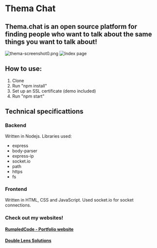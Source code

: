 # Thema Chat
## Thema.chat is an open source platform for finding people who want to talk about the same things you want to talk about!
![thema-screenshot0.png](https://i.postimg.cc/X70ffh9K/thema-screenshot0.png)
![Index page](https://i.postimg.cc/1RVBcw2S/thema-screenshot1.png)

## How to use:
1. Clone
2. Run "npm install"
4. Set up an SSL certificate (demo included)
5. Run "npm start"

## Technical specificattions
### Backend
Written in Nodejs.
Libraries used:
* express
* body-parser
* express-ip
* socket.io
* path
* https
* fs

### Frontend
Written in HTML, CSS and JavaScript. Used socket.io for socket connections.


### Check out my websites!
#### [RumpledCode - Portfolio website](https://rumpledcode.com)
#### [Double Lens Solutions](https://double-lens.com)
